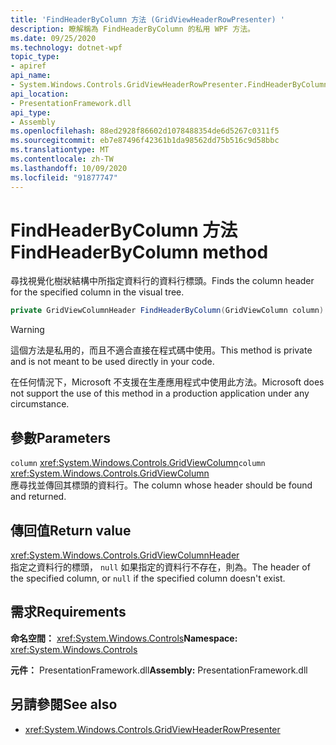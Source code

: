 ```yaml
---
title: 'FindHeaderByColumn 方法 (GridViewHeaderRowPresenter) '
description: 瞭解稱為 FindHeaderByColumn 的私用 WPF 方法。
ms.date: 09/25/2020
ms.technology: dotnet-wpf
topic_type:
- apiref
api_name:
- System.Windows.Controls.GridViewHeaderRowPresenter.FindHeaderByColumn
api_location:
- PresentationFramework.dll
api_type:
- Assembly
ms.openlocfilehash: 88ed2928f86602d1078488354de6d5267c0311f5
ms.sourcegitcommit: eb7e87496f42361b1da98562dd75b516c9d58bbc
ms.translationtype: MT
ms.contentlocale: zh-TW
ms.lasthandoff: 10/09/2020
ms.locfileid: "91877747"
---
```

# <a name="findheaderbycolumn-method"></a><span data-ttu-id="9e4b3-103">FindHeaderByColumn 方法</span><span class="sxs-lookup"><span data-stu-id="9e4b3-103">FindHeaderByColumn method</span></span>

<span data-ttu-id="9e4b3-104">尋找視覺化樹狀結構中所指定資料行的資料行標頭。</span><span class="sxs-lookup"><span data-stu-id="9e4b3-104">Finds the column header for the specified column in the visual tree.</span></span>

```csharp
private GridViewColumnHeader FindHeaderByColumn(GridViewColumn column)
```

> [!WARNING]
> <span data-ttu-id="9e4b3-105">這個方法是私用的，而且不適合直接在程式碼中使用。</span><span class="sxs-lookup"><span data-stu-id="9e4b3-105">This method is private and is not meant to be used directly in your code.</span></span>
>
> <span data-ttu-id="9e4b3-106">在任何情況下，Microsoft 不支援在生產應用程式中使用此方法。</span><span class="sxs-lookup"><span data-stu-id="9e4b3-106">Microsoft does not support the use of this method in a production application under any circumstance.</span></span>

## <a name="parameters"></a><span data-ttu-id="9e4b3-107">參數</span><span class="sxs-lookup"><span data-stu-id="9e4b3-107">Parameters</span></span>

<span data-ttu-id="9e4b3-108">`column` <xref:System.Windows.Controls.GridViewColumn></span><span class="sxs-lookup"><span data-stu-id="9e4b3-108">`column` <xref:System.Windows.Controls.GridViewColumn></span></span>\
<span data-ttu-id="9e4b3-109">應尋找並傳回其標頭的資料行。</span><span class="sxs-lookup"><span data-stu-id="9e4b3-109">The column whose header should be found and returned.</span></span>

## <a name="return-value"></a><span data-ttu-id="9e4b3-110">傳回值</span><span class="sxs-lookup"><span data-stu-id="9e4b3-110">Return value</span></span>

<xref:System.Windows.Controls.GridViewColumnHeader>\
<span data-ttu-id="9e4b3-111">指定之資料行的標頭， `null` 如果指定的資料行不存在，則為。</span><span class="sxs-lookup"><span data-stu-id="9e4b3-111">The header of the specified column, or `null` if the specified column doesn't exist.</span></span>

## <a name="requirements"></a><span data-ttu-id="9e4b3-112">需求</span><span class="sxs-lookup"><span data-stu-id="9e4b3-112">Requirements</span></span>

<span data-ttu-id="9e4b3-113">**命名空間：** <xref:System.Windows.Controls></span><span class="sxs-lookup"><span data-stu-id="9e4b3-113">**Namespace:** <xref:System.Windows.Controls></span></span>

<span data-ttu-id="9e4b3-114">**元件：** PresentationFramework.dll</span><span class="sxs-lookup"><span data-stu-id="9e4b3-114">**Assembly:** PresentationFramework.dll</span></span>

## <a name="see-also"></a><span data-ttu-id="9e4b3-115">另請參閱</span><span class="sxs-lookup"><span data-stu-id="9e4b3-115">See also</span></span>

- <xref:System.Windows.Controls.GridViewHeaderRowPresenter>
